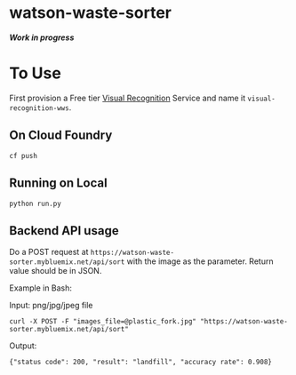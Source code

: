 # watson-waste-sorter
***Work in progress***

# To Use

First provision a Free tier [Visual Recognition](https://console.bluemix.net/catalog/services/visual-recognition) 
Service and name it `visual-recognition-wws`.

## On Cloud Foundry
```
cf push
```

## Running on Local
```
python run.py
```

## Backend API usage

Do a POST request at `https://watson-waste-sorter.mybluemix.net/api/sort` with the image as the parameter. 
Return value should be in JSON.

Example in Bash:

Input: png/jpg/jpeg file
```
curl -X POST -F "images_file=@plastic_fork.jpg" "https://watson-waste-sorter.mybluemix.net/api/sort"
```

Output: 
```
{"status code": 200, "result": "landfill", "accuracy rate": 0.908}
```